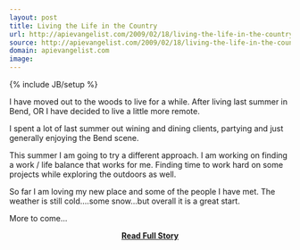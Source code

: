 ```yaml
---
layout: post
title: Living the Life in the Country
url: http://apievangelist.com/2009/02/18/living-the-life-in-the-country/
source: http://apievangelist.com/2009/02/18/living-the-life-in-the-country/
domain: apievangelist.com
image: 
---
```

{% include JB/setup %}<p>I have moved out to the woods to live for a while.   After living last summer in Bend, OR I have decided to live a little more remote.

I spent a lot of last summer out wining and dining clients, partying and just generally enjoying the Bend scene.

This summer I am going to try a different approach.  I am working on finding a work / life balance that works for me.  Finding time to work hard on some projects while exploring the outdoors as well.

So far I am loving my new place and some of the people I have met.  The weather is still cold....some snow...but overall it is a great start.  

More to come...</p>
<center><p><a href="http://apievangelist.com/2009/02/18/living-the-life-in-the-country/" style='padding:25px; font-sze:18px; font-weight: bold;'>Read Full Story</a></p></center>
